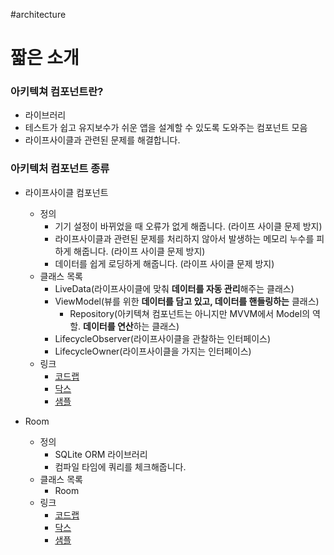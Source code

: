 #architecture

# 짧은 소개
### 아키텍쳐 컴포넌트란?
- 라이브러리
- 테스트가 쉽고 유지보수가 쉬운 앱을 설계할 수 있도록 도와주는 컴포넌트 모음
- 라이프사이클과 관련된 문제를 해결합니다.

### 아키텍처 컴포넌트 종류
- 라이프사이클 컴포넌트
	- 정의
		- 기기 설정이 바뀌었을 때 오류가 없게 해줍니다. (라이프 사이클 문제 방지)
		- 라이프사이클과 관련된 문제를 처리하지 않아서 발생하는 메모리 누수를 피하게 해줍니다. (라이프 사이클 문제 방지)
		- 데이터를 쉽게 로딩하게 해줍니다. (라이프 사이클 문제 방지)
	- 클래스 목록
		- LiveData(라이프사이클에 맞춰 **데이터를 자동 관리**해주는 클래스)
		- ViewModel(뷰를 위한 **데이터를 담고 있고, 데이터를 핸들링하는** 클래스) 
			- Repository(아키텍쳐 컴포넌트는 아니지만 MVVM에서 Model의 역할. **데이터를 연산**하는 클래스)
		- LifecycleObserver(라이프사이클을 관찰하는 인터페이스)
		- LifecycleOwner(라이프사이클을 가지는 인터페이스)
	- 링크
		- [코드랩](https://codelabs.developers.google.com/codelabs/android-lifecycles/#0)
		- [닥스](https://developer.android.com/topic/libraries/architecture/lifecycle.html)
		- [샘플](https://github.com/googlesamples/android-architecture-components)

- Room
	- 정의
		- SQLite ORM 라이브러리
		- 컴파일 타임에 쿼리를 체크해줍니다.
	- 클래스 목록
		- Room
	- 링크
		- [코드랩](https://codelabs.developers.google.com/codelabs/android-persistence/#0)
		- [닥스](https://developer.android.com/topic/libraries/architecture/room.html)
		- [샘플](https://github.com/googlesamples/android-architecture-components)
